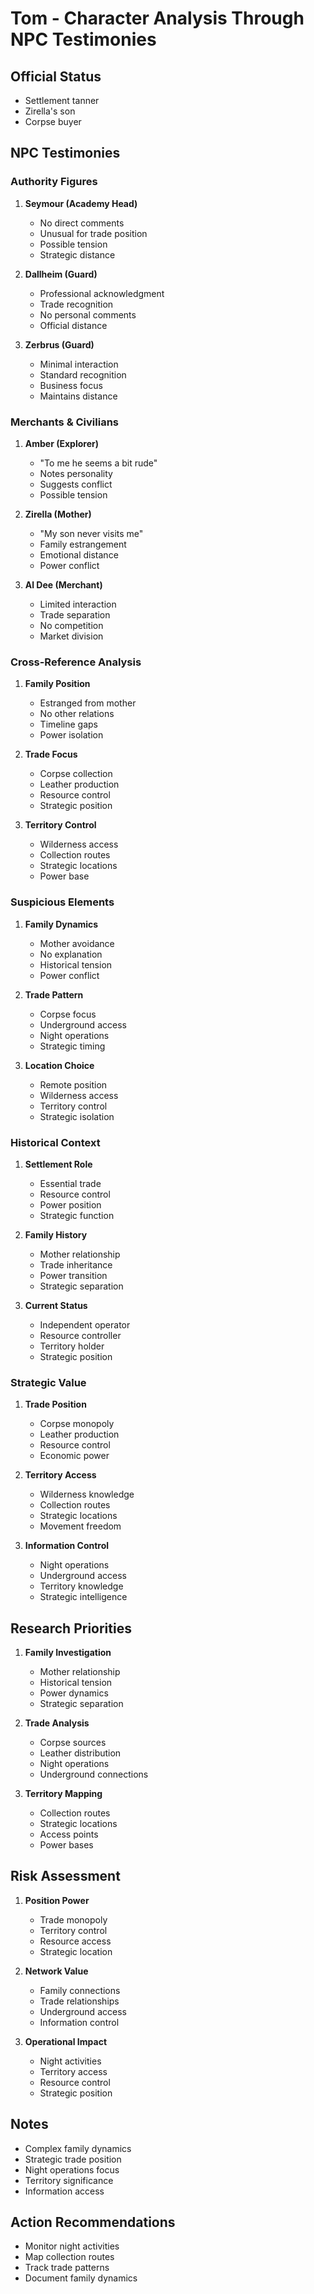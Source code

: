 # Tom - Character Analysis Through NPC Testimonies

## Official Status
- Settlement tanner
- Zirella's son
- Corpse buyer

## NPC Testimonies

### Authority Figures

1. **Seymour (Academy Head)**
   - No direct comments
   - Unusual for trade position
   - Possible tension
   - Strategic distance

2. **Dallheim (Guard)**
   - Professional acknowledgment
   - Trade recognition
   - No personal comments
   - Official distance

3. **Zerbrus (Guard)**
   - Minimal interaction
   - Standard recognition
   - Business focus
   - Maintains distance

### Merchants & Civilians

1. **Amber (Explorer)**
   - "To me he seems a bit rude"
   - Notes personality
   - Suggests conflict
   - Possible tension

2. **Zirella (Mother)**
   - "My son never visits me"
   - Family estrangement
   - Emotional distance
   - Power conflict

3. **Al Dee (Merchant)**
   - Limited interaction
   - Trade separation
   - No competition
   - Market division

### Cross-Reference Analysis

1. **Family Position**
   - Estranged from mother
   - No other relations
   - Timeline gaps
   - Power isolation

2. **Trade Focus**
   - Corpse collection
   - Leather production
   - Resource control
   - Strategic position

3. **Territory Control**
   - Wilderness access
   - Collection routes
   - Strategic locations
   - Power base

### Suspicious Elements

1. **Family Dynamics**
   - Mother avoidance
   - No explanation
   - Historical tension
   - Power conflict

2. **Trade Pattern**
   - Corpse focus
   - Underground access
   - Night operations
   - Strategic timing

3. **Location Choice**
   - Remote position
   - Wilderness access
   - Territory control
   - Strategic isolation

### Historical Context

1. **Settlement Role**
   - Essential trade
   - Resource control
   - Power position
   - Strategic function

2. **Family History**
   - Mother relationship
   - Trade inheritance
   - Power transition
   - Strategic separation

3. **Current Status**
   - Independent operator
   - Resource controller
   - Territory holder
   - Strategic position

### Strategic Value

1. **Trade Position**
   - Corpse monopoly
   - Leather production
   - Resource control
   - Economic power

2. **Territory Access**
   - Wilderness knowledge
   - Collection routes
   - Strategic locations
   - Movement freedom

3. **Information Control**
   - Night operations
   - Underground access
   - Territory knowledge
   - Strategic intelligence

## Research Priorities

1. **Family Investigation**
   - Mother relationship
   - Historical tension
   - Power dynamics
   - Strategic separation

2. **Trade Analysis**
   - Corpse sources
   - Leather distribution
   - Night operations
   - Underground connections

3. **Territory Mapping**
   - Collection routes
   - Strategic locations
   - Access points
   - Power bases

## Risk Assessment

1. **Position Power**
   - Trade monopoly
   - Territory control
   - Resource access
   - Strategic location

2. **Network Value**
   - Family connections
   - Trade relationships
   - Underground access
   - Information control

3. **Operational Impact**
   - Night activities
   - Territory access
   - Resource control
   - Strategic position

## Notes
- Complex family dynamics
- Strategic trade position
- Night operations focus
- Territory significance
- Information access

## Action Recommendations
- Monitor night activities
- Map collection routes
- Track trade patterns
- Document family dynamics 